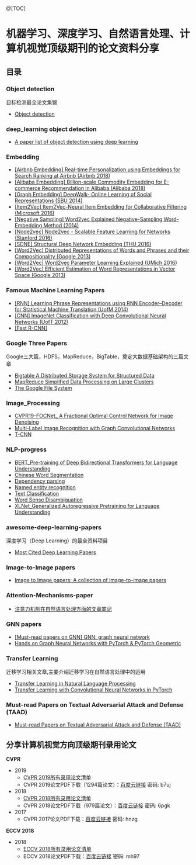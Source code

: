 @[TOC]
# 机器学习、深度学习、自然语言处理、计算机视觉顶级期刊的论文资料分享

## 目录

### Object detection
目标检测最全论文集锦
* [Object detection](https://github.com/murufeng/papers/tree/master/Object-detection) <br />

### deep_learning object detection
* [A paper list of object detection using deep learning](https://github.com/murufeng/papers/blob/master/deep_learning%20object%20detection/papers.md) <br />


### Embedding 
* [[Airbnb Embedding] Real-time Personalization using Embeddings for Search Ranking at Airbnb (Airbnb 2018)](https://github.com/murufeng/papers/blob/master/Embedding/%5BAirbnb%20Embedding%5D%20Real-time%20Personalization%20using%20Embeddings%20for%20Search%20Ranking%20at%20Airbnb%20(Airbnb%202018).pdf) <br />
* [[Alibaba Embedding] Billion-scale Commodity Embedding for E-commerce Recommendation in Alibaba (Alibaba 2018)](https://github.com/murufeng/papers/blob/master/Embedding/%5BAlibaba%20Embedding%5D%20Billion-scale%20Commodity%20Embedding%20for%20E-commerce%20Recommendation%20in%20Alibaba%20(Alibaba%202018).pdf) <br />
* [[Graph Embedding] DeepWalk- Online Learning of Social Representations (SBU 2014)](https://github.com/murufeng/papers/blob/master/Embedding/%5BGraph%20Embedding%5D%20DeepWalk-%20Online%20Learning%20of%20Social%20Representations%20(SBU%202014).pdf) <br />
* [[Item2Vec] Item2Vec-Neural Item Embedding for Collaborative Filtering (Microsoft 2016)](https://github.com/murufeng/papers/blob/master/Embedding/%5BItem2Vec%5D%20Item2Vec-Neural%20Item%20Embedding%20for%20Collaborative%20Filtering%20(Microsoft%202016).pdf) <br />
* [[Negative Sampling] Word2vec Explained Negative-Sampling Word-Embedding Method (2014)](https://github.com/murufeng/papers/blob/master/Embedding/%5BNegative%20Sampling%5D%20Word2vec%20Explained%20Negative-Sampling%20Word-Embedding%20Method%20(2014).pdf) <br />
* [[Node2vec] Node2vec - Scalable Feature Learning for Networks (Stanford 2016)](https://github.com/murufeng/papers/blob/master/Embedding/%5BNode2vec%5D%20Node2vec%20-%20Scalable%20Feature%20Learning%20for%20Networks%20(Stanford%202016).pdf) <br />
* [[SDNE] Structural Deep Network Embedding (THU 2016)](https://github.com/murufeng/papers/blob/master/Embedding/%5BSDNE%5D%20Structural%20Deep%20Network%20Embedding%20(THU%202016).pdf) <br />
* [[Word2Vec] Distributed Representations of Words and Phrases and their Compositionality (Google 2013)](https://github.com/murufeng/papers/blob/master/Embedding/%5BWord2Vec%5D%20Distributed%20Representations%20of%20Words%20and%20Phrases%20and%20their%20Compositionality%20(Google%202013).pdf) <br />
* [[Word2Vec] Word2vec Parameter Learning Explained (UMich 2016)](https://github.com/murufeng/papers/blob/master/Embedding/%5BWord2Vec%5D%20Word2vec%20Parameter%20Learning%20Explained%20(UMich%202016).pdf) <br />
* [[Word2Vec] Efficient Estimation of Word Representations in Vector Space (Google 2013)](https://github.com/murufeng/papers/blob/master/Embedding/%5BWord2Vec%5D%20Efficient%20Estimation%20of%20Word%20Representations%20in%20Vector%20Space%20(Google%202013).pdf) <br />


### Famous Machine Learning Papers
* [[RNN] Learning Phrase Representations using RNN Encoder–Decoder for Statistical Machine Translation (UofM 2014)](https://github.com/murufeng/papers/blob/master/Famous%20Machine%20Learning%20Papers/%5BRNN%5D%20Learning%20Phrase%20Representations%20using%20RNN%20Encoder%E2%80%93Decoder%20for%20Statistical%20Machine%20Translation%20(UofM%202014).pdf) <br />
* [[CNN] ImageNet Classification with Deep Convolutional Neural Networks (UofT 2012)](https://github.com/murufeng/papers/blob/master/Famous%20Machine%20Learning%20Papers/%5BCNN%5D%20ImageNet%20Classification%20with%20Deep%20Convolutional%20Neural%20Networks%20(UofT%202012).pdf) <br />
* [[Fast R-CNN]](https://github.com/murufeng/papers/blob/master/Famous%20Machine%20Learning%20Papers/Fast%20R-CNN.pdf) <br />

### Google Three Papers
Google三大篇，HDFS，MapReduce，BigTable，奠定大数据基础架构的三篇文章
* [Bigtable A Distributed Storage System for Structured Data](https://github.com/murufeng/papers/blob/master/Google%20Three%20Papers/Bigtable%20A%20Distributed%20Storage%20System%20for%20Structured%20Data.pdf) <br />
* [MapReduce Simplified Data Processing on Large Clusters](https://github.com/murufeng/papers/blob/master/Google%20Three%20Papers/MapReduce%20Simplified%20Data%20Processing%20on%20Large%20Clusters.pdf) <br />
* [The Google File System](https://github.com/murufeng/papers/blob/master/Google%20Three%20Papers/The%20Google%20File%20System.pdf) <br />

### Image_Processing
* [CVPR19-FOCNet_ A Fractional Optimal Control Network for Image Denoising](https://github.com/murufeng/papers/blob/master/Image_Processing/CVPR19-FOCNet_%20A%20Fractional%20Optimal%20Control%20Network%20for%20Image%20Denoising_Lei%20Zhang.pdf) <br />
* [Multi-Label Image Recognition with Graph Convolutional Networks](https://github.com/murufeng/papers/blob/master/Image_Processing/Multi-Label%20Image%20Recognition%20with%20Graph%20Convolutional%20Networks.pdf) <br />
* [T-CNN](https://github.com/murufeng/papers/blob/master/Image_Processing/T-CNN.pdf) <br />

### NLP-progress
* [BERT_Pre-training of Deep Bidirectional Transformers for Language Understanding](https://github.com/murufeng/papers/blob/master/NLP-progress/BERT_Pre-training%20of%20Deep%20Bidirectional%20Transformers%20for%20Language%20Understanding.pdf) <br />
* [Chinese Word Segmentation](https://github.com/murufeng/papers/blob/master/NLP-progress/Chinese%20Word%20Segmentation.md) <br />
* [Dependency parsing](https://github.com/murufeng/papers/blob/master/NLP-progress/Dependency%20parsing.md) <br />
* [Named entity recognition](https://github.com/murufeng/papers/blob/master/NLP-progress/Named%20entity%20recognition.md) <br />
* [Text Classification](https://github.com/murufeng/papers/blob/master/NLP-progress/Text%20classification.md) <br />
* [Word Sense Disambiguation](https://github.com/murufeng/papers/blob/master/NLP-progress/Word%20Sense%20Disambiguation.md) <br />
* [XLNet_Generalized Autoregressive Pretraining for Language Understanding](https://github.com/murufeng/papers/blob/master/NLP-progress/XLNet_Generalized%20Autoregressive%20Pretraining%20for%20Language%20Understanding.pdf) <br />

### awesome-deep-learning-papers
深度学习（Deep Learning）的最全资料项目
* [Most Cited Deep Learning Papers](https://github.com/murufeng/papers/blob/master/deep-learning-papers/Most%20Cited%20Deep%20Learning%20Papers.md) <br />


### Image-to-Image papers
* [Image to Image papers: A collection of image-to-image papers](https://github.com/murufeng/papers/blob/master/Image-to-Image%20papers.md)

### Attention-Mechanisms-paper
* [注意力机制在自然语言处理方面的文章笔记](https://github.com/murufeng/papers/blob/master/Attention-Mechanisms-paper.md) <br />


### GNN papers
* [[Must-read papers on GNN] GNN: graph neural network](https://github.com/murufeng/papers/blob/master/GNN_papers.md) <br />
* [Hands on Graph Neural Networks with PyTorch & PyTorch Geometric](https://github.com/murufeng/papers/blob/master/Hands%20on%20Graph%20Neural%20Networks%20with%20PyTorch%20%26%20PyTorch%20Geometric.pdf) <br />


### Transfer Learning
迁移学习相关文章,主要介绍迁移学习在自然语言处理中的运用
* [Transfer Learning in Natural Language Processing](https://github.com/murufeng/papers/blob/master/Transfer%20Learning%20in%20Natural%20Language%20Processing.pdf) <br />
* [Transfer Learning with Convolutional Neural Networks in PyTorch](https://github.com/murufeng/papers/blob/master/Transfer%20Learning%20with%20Convolutional%20Neural%20Networks%20in%20PyTorch.pdf) <br />


### Must-read Papers on Textual Adversarial Attack and Defense (TAAD)
* [Must-read Papers on Textual Adversarial Attack and Defense (TAAD)](https://github.com/murufeng/papers/blob/master/TAADpapers.md) <br />


## 分享计算机视觉方向顶级期刊录用论文

**CVPR**

- 2019
  - [CVPR 2019所有录用论文清单](<http://openaccess.thecvf.com/CVPR2019.py>) 
  - CVPR 2019论文PDF下载（1294篇论文）：[百度云链接](https://pan.baidu.com/s/1WMOU3JgeKsYA0YCeW09uHw ) 密码: b7uj
- 2018
  - [CVPR 2018所有录用论文清单](2018/cvpr2018-paper-list.csv) 
  - CVPR 2018论文PDF下载（979篇论文）：[百度云链接](https://pan.baidu.com/s/1lYEM_kkw1PWTkQzUvjG2pw)   密码: 6pgk 
- 2017
  - CVPR 2017论文PDF下载：[百度云链接](https://pan.baidu.com/s/1RP1wQBFxs8BT0KBLiukxBw)   密码: hnzg

**ECCV 2018**

- 2018
  - [ECCV 2018所有录用论文清单](http://openaccess.thecvf.com/ECCV2018.py) 
  - ECCV 2018论文PDF下载：[百度云链接](https://pan.baidu.com/s/1Mg0Kw9bepUK6_vqqVSOjNQ)   密码: mh97
